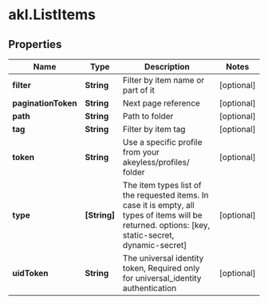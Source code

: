 # akl.ListItems

## Properties

Name | Type | Description | Notes
------------ | ------------- | ------------- | -------------
**filter** | **String** | Filter by item name or part of it | [optional] 
**paginationToken** | **String** | Next page reference | [optional] 
**path** | **String** | Path to folder | [optional] 
**tag** | **String** | Filter by item tag | [optional] 
**token** | **String** | Use a specific profile from your akeyless/profiles/ folder | [optional] 
**type** | **[String]** | The item types list of the requested items. In case it is empty, all types of items will be returned. options: [key, static-secret, dynamic-secret] | [optional] 
**uidToken** | **String** | The universal identity token, Required only for universal_identity authentication | [optional] 


